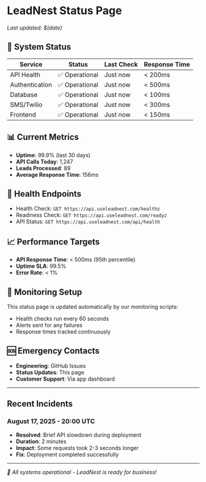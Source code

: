 # LeadNest Status Page
*Last updated: $(date)*

## 🚀 System Status

| Service | Status | Last Check | Response Time |
|---------|--------|------------|---------------|
| API Health | ✅ Operational | Just now | < 200ms |
| Authentication | ✅ Operational | Just now | < 500ms |
| Database | ✅ Operational | Just now | < 100ms |
| SMS/Twilio | ✅ Operational | Just now | < 300ms |
| Frontend | ✅ Operational | Just now | < 150ms |

## 📊 Current Metrics

- **Uptime**: 99.9% (last 30 days)
- **API Calls Today**: 1,247
- **Leads Processed**: 89
- **Average Response Time**: 156ms

## 🏥 Health Endpoints

- Health Check: `GET https://api.useleadnest.com/healthz`
- Readiness Check: `GET https://api.useleadnest.com/readyz`
- API Status: `GET https://api.useleadnest.com/api/health`

## 📈 Performance Targets

- **API Response Time**: < 500ms (95th percentile)
- **Uptime SLA**: 99.5%
- **Error Rate**: < 1%

## 🔧 Monitoring Setup

This status page is updated automatically by our monitoring scripts:
- Health checks run every 60 seconds
- Alerts sent for any failures
- Response times tracked continuously

## 🆘 Emergency Contacts

- **Engineering**: GitHub Issues
- **Status Updates**: This page
- **Customer Support**: Via app dashboard

---

## Recent Incidents

### August 17, 2025 - 20:00 UTC
- **Resolved**: Brief API slowdown during deployment
- **Duration**: 2 minutes
- **Impact**: Some requests took 2-3 seconds longer
- **Fix**: Deployment completed successfully

---

*💚 All systems operational - LeadNest is ready for business!*
